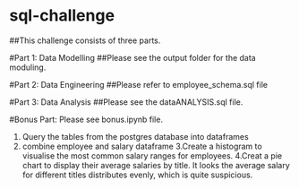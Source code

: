 # sql-challenge
##This challenge consists of three parts.

#Part 1: Data Modelling
##Please see the output folder for the data moduling. 

#Part 2: Data Engineering 
##Please refer to employee_schema.sql file

#Part 3: Data Analysis
##Please see the dataANALYSIS.sql file.

#Bonus Part:
Please see bonus.ipynb file.
1. Query the tables from the postgres database into dataframes
2. combine employee and salary dataframe
3.Create a histogram to visualise the most common salary ranges for employees.
4.Creat a pie chart to display their average salaries by title. It looks the average salary for different titles distributes evenly, which is quite suspicious. 
